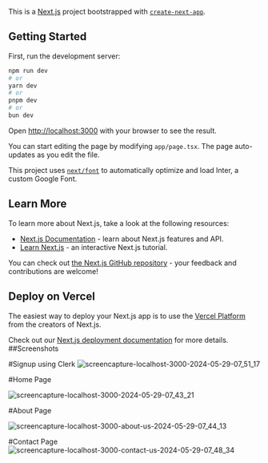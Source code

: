 This is a [Next.js](https://nextjs.org/) project bootstrapped with [`create-next-app`](https://github.com/vercel/next.js/tree/canary/packages/create-next-app).

## Getting Started

First, run the development server:

```bash
npm run dev
# or
yarn dev
# or
pnpm dev
# or
bun dev
```

Open [http://localhost:3000](http://localhost:3000) with your browser to see the result.

You can start editing the page by modifying `app/page.tsx`. The page auto-updates as you edit the file.

This project uses [`next/font`](https://nextjs.org/docs/basic-features/font-optimization) to automatically optimize and load Inter, a custom Google Font.

## Learn More

To learn more about Next.js, take a look at the following resources:

- [Next.js Documentation](https://nextjs.org/docs) - learn about Next.js features and API.
- [Learn Next.js](https://nextjs.org/learn) - an interactive Next.js tutorial.

You can check out [the Next.js GitHub repository](https://github.com/vercel/next.js/) - your feedback and contributions are welcome!

## Deploy on Vercel

The easiest way to deploy your Next.js app is to use the [Vercel Platform](https://vercel.com/new?utm_medium=default-template&filter=next.js&utm_source=create-next-app&utm_campaign=create-next-app-readme) from the creators of Next.js.

Check out our [Next.js deployment documentation](https://nextjs.org/docs/deployment) for more details.
##Screenshots

#Signup using Clerk
![screencapture-localhost-3000-2024-05-29-07_51_17](https://github.com/sababakhtiar/ecommercestore/assets/121268235/c2ce8baa-872b-4fd0-9f8e-2f83fe50e0fa)

#Home Page

![screencapture-localhost-3000-2024-05-29-07_43_21](https://github.com/sababakhtiar/ecommercestore/assets/121268235/f3258645-23c9-4f6b-be5a-6000336d31e0)

#About Page

![screencapture-localhost-3000-about-us-2024-05-29-07_44_13](https://github.com/sababakhtiar/ecommercestore/assets/121268235/a6de6fa9-73c3-4076-aeeb-84fdc4cc3689)

#Contact Page
![screencapture-localhost-3000-contact-us-2024-05-29-07_48_34](https://github.com/sababakhtiar/ecommercestore/assets/121268235/7c9237d9-954d-40d2-9f93-ebf248e39a91)

